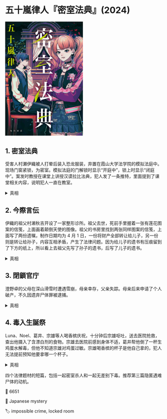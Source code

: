# 五十嵐律人『密室法典』(2024)

<img src=images/2024_cover.jpg width=250/>

## 1. 密室法典

受害人村瀬伊織被人打晕后装入恐龙服装，弃置在霞山大学法学院的模拟法庭中。现场门窗紧锁，为密室。模拟法庭的门解锁时显示“开庭中”，锁上时显示“闭庭中”。案发时教授在课堂上讲授汉谟拉比法典，犯人发了一条推特，里面提到了课堂相关内容，说明犯人一直在教室。

<details><summary>真相</summary>
犯人打晕受害人，放入模拟法庭，给扫地机器人设了定时功能之后离开。机器人按时发动，拉铁丝转动门把手制造出密室，铁丝事后被机器人吸走。
</details>

## 2. 今際言伝

伊織的祖父村濑秋吉开设了一家整形诊所。祖父去世，死前手里握着一张有莲花图案的信笺，上面画着颠倒天使的图像。祖父的书房里找到两张同样图案的信笺，上面写了两份遗嘱，制作日期均为 4 月 1 日，一份将财产全部转让给儿子，另一份则是转让给孙子，内容互相矛盾，产生了法律问题。因为给儿子的遗书有压痕留到了下方的纸上，所以看上去祖父先写了孙子的遗书，后写了儿子的遗书。

<details><summary>真相</summary>
儿子在医院项目中加入“无创产前染色体检测”，引发患者流产，祖父要求他将项目取消，不然便把遗产留给孙子。祖父给患者写了道歉信却被退回，后来被儿子拿走隐藏。祖父死前握着的信笺是患者给他的信，颠倒的天使代表“失去的宝宝”。
</details>

## 3. 閉鎖官庁

澄野卓的父母在深山滑雪时遭遇雪崩，母亲幸存，父亲失踪。母亲后来申请了个人破产，不久因遗弃尸体罪被逮捕。

<details><summary>真相</summary>
澄野的父母背负着巨额债务，同时还购买了黄金地产。二人原计划让妻子破产，保留丈夫的财产。澄野父亲在雪崩中身亡，如果母亲要继承他的遗产，必须先用遗产还清债务，所以母亲将父亲尸体藏匿，争取到时间先申请破产，再继承遗产。
</details>

## 4. 毒入生誕祭

Luna、Noel、葛井、宗雄等人喝香槟庆祝，十分钟后宗雄呕吐，送去医院抢救，查出他摄入了含漂白剂的食物。宗雄去医院前感到身体不适，葛井帮他倒了一杯生鸡蛋水解毒，但他不知道宗雄对鸡蛋过敏。宗雄喝香槟的杯子是他自己拿的，犯人无法提前预知他要拿哪一个杯子。

<details><summary>真相</summary>
葛井在香槟杯子底部的食用色素中掺入了鸡蛋粉，导致宗雄过敏，其他人喝了都没事。葛井在玻璃杯中加入漂白剂，隐藏鸡蛋过敏的事实。所以宗雄是先食用了鸡蛋，后食用了漂白剂，而不是反过来。
</details>

四个法律题材的短篇，包括一起密室杀人和一起无差别下毒。推荐第三篇隐匿遇难尸体的动机。

:link: 6651

:file_folder: Japanese mystery

:label: impossible crime, locked room
